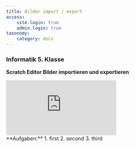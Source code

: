 ```yaml
---
title: Bilder import / export
access:
    site.login: true
    admin.login: true
taxonomy:
    category: docs
---
```


### Informatik 5. Klasse

**Scratch Editor Bilder importieren und exportieren** 

<div class='video-container'><iframe src='https://www.youtube.com/embed/HLNveHrQtDA'  frameborder='0' allowfullscreen></iframe></div>
**Aufgaben:**
1. first
2. second
3. third
